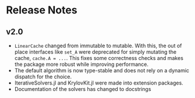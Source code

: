 # Release Notes

## v2.0

* `LinearCache` changed from immutable to mutable. With this, the out of place interfaces like
  `set_A` were deprecated for simply mutating the cache, `cache.A = ...`. This fixes some
  correctness checks and makes the package more robust while improving performance.
* The default algorithm is now type-stable and does not rely on a dynamic dispatch for the choice.
* IterativeSolvers.jl and KrylovKit.jl were made into extension packages. 
* Documentation of the solvers has changed to docstrings
